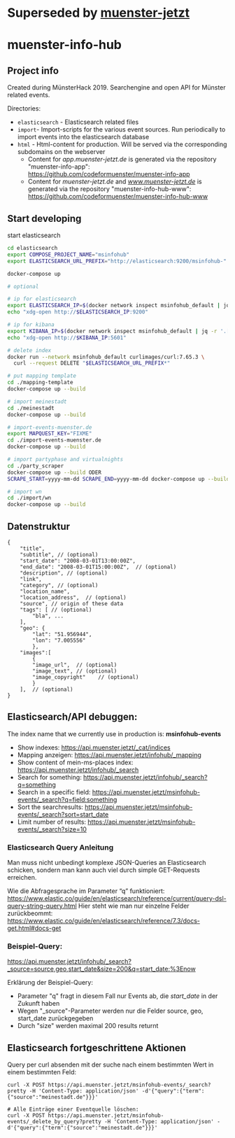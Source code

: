 # Superseded by [muenster-jetzt](https://github.com/codeformuenster/muenster-jetzt)

# muenster-info-hub

## Project info

Created during MünsterHack 2019. Searchengine and open API for Münster related events.

Directories:

* `elasticsearch` - Elasticsearch related files
* `import`- Import-scripts for the various event sources. Run periodically to import events into the elasticsearch database
* `html` - Html-content for production. Will be served via the corresponding subdomains on the webserver
  * Content for _app.muenster-jetzt.de_ is generated via the repository "muenster-info-app": https://github.com/codeformuenster/muenster-info-app
  * Content for _muenster-jetzt.de_ and _www.muenster-jetzt.de_ is generated via the repository "muenster-info-hub-www": https://github.com/codeformuenster/muenster-info-hub-www


## Start developing

start elasticsearch
```bash
cd elasticsearch
export COMPOSE_PROJECT_NAME="msinfohub"
export ELASTICSEARCH_URL_PREFIX="http://elasticsearch:9200/msinfohub-"

docker-compose up
```

```bash
# optional

# ip for elasticsearch
export ELASTICSEARCH_IP=$(docker network inspect msinfohub_default | jq -r '.[].Containers | to_entries[] | select(.value.Name=="'"$COMPOSE_PROJECT_NAME"'_elasticsearch_1") | .value.IPv4Address | split("/")[0]')
echo "xdg-open http://$ELASTICSEARCH_IP:9200"

# ip for kibana
export KIBANA_IP=$(docker network inspect msinfohub_default | jq -r '.[].Containers | to_entries[] | select(.value.Name=="'"$COMPOSE_PROJECT_NAME"'_kibana_1") | .value.IPv4Address | split("/")[0]')
echo "xdg-open http://$KIBANA_IP:5601"
```




```bash
# delete index
docker run --network msinfohub_default curlimages/curl:7.65.3 \
  curl --request DELETE "$ELASTICSEARCH_URL_PREFIX*"

# put mapping template
cd ./mapping-template
docker-compose up --build

# import meinestadt
cd ./meinestadt
docker-compose up --build

# import-events-muenster.de
export MAPQUEST_KEY="FIXME"
cd ./import-events-muenster.de
docker-compose up --build

# import partyphase and virtualnights
cd ./party_scraper
docker-compose up --build ODER
SCRAPE_START=yyyy-mm-dd SCRAPE_END=yyyy-mm-dd docker-compose up --build

# import wn
cd ./import/wn
docker-compose up --build
```

## Datenstruktur

```
{
    "title", 
    "subtitle", // (optional) 
    "start_date": "2008-03-01T13:00:00Z", 
    "end_date": "2008-03-01T15:00:00Z",  // (optional)
    "description", // (optional)
    "link", 
    "category", // (optional)
    "location_name", 
    "location_address",  // (optional)
    "source", // origin of these data
    "tags": [ // (optional)
        "bla", ...
    ],
    "geo": {
        "lat": "51.956944",
        "lon": "7.005556"
        },
    "images":[
        {
        "image_url",  // (optional)
        "image_text", // (optional)
        "image_copyright"    // (optional)
        }
    ],  // (optional)
}
```

## Elasticsearch/API debuggen: 

The index name that we currently use in production is: **msinfohub-events**

* Show indexes: https://api.muenster.jetzt/_cat/indices
* Mapping anzeigen: https://api.muenster.jetzt/infohub/_mapping
* Show content of mein-ms-places index: https://api.muenster.jetzt/infohub/_search
* Search for something: https://api.muenster.jetzt/infohub/_search?q=something
* Search in a specific field: https://api.muenster.jetzt/msinfohub-events/_search?q=field:something
* Sort the searchresults: https://api.muenster.jetzt/msinfohub-events/_search?sort=start_date
* Limit number of results: https://api.muenster.jetzt/msinfohub-events/_search?size=10

### Elasticsearch Query Anleitung 
Man muss nicht unbedingt komplexe JSON-Queries an Elasticsearch schicken, sondern man kann auch viel durch simple GET-Requests erreichen.

Wie die Abfragesprache im Parameter “q” funktioniert: 
https://www.elastic.co/guide/en/elasticsearch/reference/current/query-dsl-query-string-query.html
Hier steht wie man nur einzelne Felder zurückbeommt:
https://www.elastic.co/guide/en/elasticsearch/reference/7.3/docs-get.html#docs-get

### Beispiel-Query: 
https://api.muenster.jetzt/infohub/_search?_source=source,geo,start_date&size=200&q=start_date:%3Enow

Erklärung der Beispiel-Query: 
 * Parameter "q" fragt in diesem Fall nur Events ab, die _start_date_ in der Zukunft haben
 * Wegen "_source"-Parameter werden nur die Felder source, geo, start_date zurückgegeben 
 * Durch "size" werden maximal 200 results returnt 

## Elasticsearch fortgeschrittene Aktionen

Query per curl absenden mit der suche nach einem bestimmten Wert in einem bestimmten Feld:

    curl -X POST https://api.muenster.jetzt/msinfohub-events/_search?pretty -H 'Content-Type: application/json' -d'{"query":{"term":{"source":"meinestadt.de"}}}'

    # Alle Einträge einer Eventquelle löschen:
    curl -X POST https://api.muenster.jetzt/msinfohub-events/_delete_by_query?pretty -H 'Content-Type: application/json' -d'{"query":{"term":{"source":"meinestadt.de"}}}'
